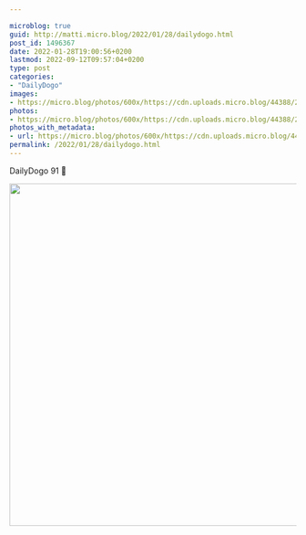 ```yaml
---

microblog: true
guid: http://matti.micro.blog/2022/01/28/dailydogo.html
post_id: 1496367
date: 2022-01-28T19:00:56+0200
lastmod: 2022-09-12T09:57:04+0200
type: post
categories:
- "DailyDogo"
images:
- https://micro.blog/photos/600x/https://cdn.uploads.micro.blog/44388/2022/9e39bec867.jpg
photos:
- https://micro.blog/photos/600x/https://cdn.uploads.micro.blog/44388/2022/9e39bec867.jpg
photos_with_metadata:
- url: https://micro.blog/photos/600x/https://cdn.uploads.micro.blog/44388/2022/9e39bec867.jpg
permalink: /2022/01/28/dailydogo.html
---
```

DailyDogo 91 🐶

<img src="/media/uploads/2022/9e39bec867.jpg" width="600" height="600" alt="" />
